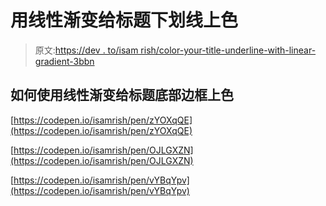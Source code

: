 # 用线性渐变给标题下划线上色

> 原文:[https://dev . to/isam rish/color-your-title-underline-with-linear-gradient-3bbn](https://dev.to/isamrish/color-your-title-underline-with-the-linear-gradient-3bbn)

## [](#how-to-use-lineargradient-to-color-borderbottom-of-title)如何使用线性渐变给标题底部边框上色

[https://codepen.io/isamrish/pen/zYOXqQE](https://codepen.io/isamrish/pen/zYOXqQE)

[https://codepen.io/isamrish/pen/OJLGXZN](https://codepen.io/isamrish/pen/OJLGXZN)

[https://codepen.io/isamrish/pen/vYBqYpv](https://codepen.io/isamrish/pen/vYBqYpv)